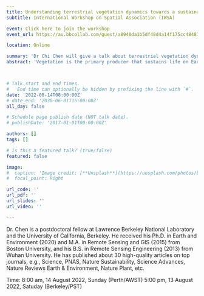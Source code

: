 ```yaml
---
title: Understanding terrestrial vegetation dynamics towards a sustainable world
subtitle: International Workshop on Spatial Association (IWSA) 

event: Click here to join the workshop
event_url: https://au.bbcollab.com/guest/a8940da1b5df48d4a14f175cc484874c

location: Online

summary: 'Dr Chi Chen will give a talk about terrestrial vegetation dynamics. '
abstract: 'Vegetation is the primary producer that sustains life on Earth and controls the exchange of heat, mass, and momentum between the land surface and the atmosphere. Dr. Chi Chen's research focuses on a combination of satellite and in situ observations, theoretical analyses, and Earth system models to illustrate the critical role of vegetation in the climate system and human society. In this presentation, Dr. Chen will share his analysis of vegetation dynamics using remote sensing data, in which he demonstrates large-scale evidence of land-use management in shaping recent global increases in leaf area. He will also share his modeling work to constrain plant photosynthesis and CO2 fertilization effect based on first-principle eco-evolutionary optimization theories.'



# Talk start and end times.
#   End time can optionally be hidden by prefixing the line with `#`.
date: '2022-08-14T08:00:00Z'
# date_end: '2030-06-01T15:00:00Z'
all_day: false

# Schedule page publish date (NOT talk date).
# publishDate: '2017-01-01T00:00:00Z'

authors: []
tags: []

# Is this a featured talk? (true/false)
featured: false

image:
#  caption: 'Image credit: [**Unsplash**](https://unsplash.com/photos/bzdhc5b3Bxs)'
#  focal_point: Right

url_code: ''
url_pdf: ''
url_slides: ''
url_video: ''

---
```



Dr. Chen is a postdoctoral fellow at Lawrence Berkeley National Laboratory and the University of California, Berkeley. He received his Ph.D. in Earth and Environment (2020) and M.A. in Remote Sensing and GIS (2015) from Boston University, and his B.S. in Remote Sensing Engineering (2013) from Wuhan University. He has published about 30 high-quality articles on top journals, e.g., Science, PNAS, Nature Sustainability, Science Advances, Nature Reviews Earth & Environment, Nature Plant, etc.

Time:
8:00 am, 14 August 2022, Sunday (Perth/AWST)
5:00 pm, 13 August 2022, Satuday (Berkeley/PST)


